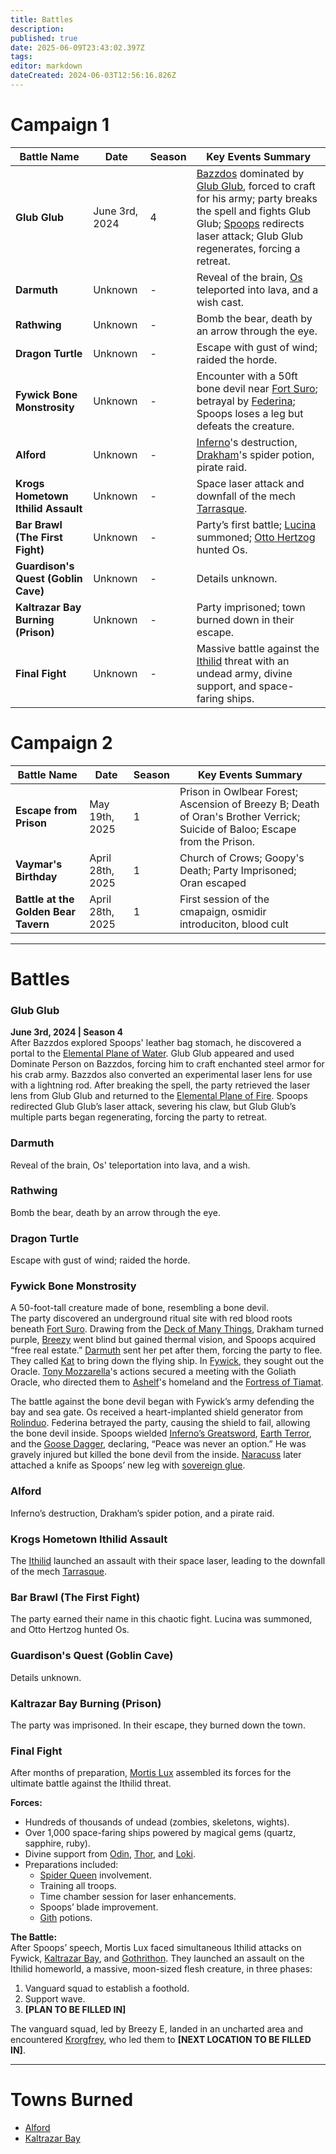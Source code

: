 ```yaml
---
title: Battles
description: 
published: true
date: 2025-06-09T23:43:02.397Z
tags: 
editor: markdown
dateCreated: 2024-06-03T12:56:16.826Z
---
```


# Campaign 1

| Battle Name                     | Date              | Season | Key Events Summary |
|----------------------------------|-------------------|--------|--------------------|
| **Glub Glub**                    | June 3rd, 2024    | 4      | [Bazzdos](/characters/bazzdos) dominated by [Glub Glub](/characters/glub-glub), forced to craft for his army; party breaks the spell and fights Glub Glub; [Spoops](/characters/spoops) redirects laser attack; Glub Glub regenerates, forcing a retreat. |
| **Darmuth**                      | Unknown           | -      | Reveal of the brain, [Os](/characters/os) teleported into lava, and a wish cast. |
| **Rathwing**                     | Unknown           | -      | Bomb the bear, death by an arrow through the eye. |
| **Dragon Turtle**                | Unknown           | -      | Escape with gust of wind; raided the horde. |
| **Fywick Bone Monstrosity**      | Unknown           | -      | Encounter with a 50ft bone devil near [Fort Suro](/locations/mardun/fort-suro); betrayal by [Federina](/characters/federina); Spoops loses a leg but defeats the creature. |
| **Alford**                       | Unknown           | -      | [Inferno](/characters/inferno)'s destruction, [Drakham](/characters/drakham)'s spider potion, pirate raid. |
| **Krogs Hometown Ithilid Assault** | Unknown         | -      | Space laser attack and downfall of the mech [Tarrasque](/creatures/tarrasque). |
| **Bar Brawl (The First Fight)**  | Unknown           | -      | Party’s first battle; [Lucina](/characters/lucina) summoned; [Otto Hertzog](/characters/otto-hertzog) hunted Os. |
| **Guardison's Quest (Goblin Cave)** | Unknown        | -      | Details unknown. |
| **Kaltrazar Bay Burning (Prison)** | Unknown         | -      | Party imprisoned; town burned down in their escape. |
| **Final Fight**                  | Unknown           | -      | Massive battle against the [Ithilid](/factions/ithilid) threat with an undead army, divine support, and space-faring ships. |


# Campaign 2

| Battle Name                      | Date              | Season | Key Events Summary |
|----------------------------------|-------------------|--------|--------------------|
| **Escape from Prison**          | May 19th, 2025  | 1      | Prison in Owlbear Forest; Ascension of Breezy B; Death of Oran's Brother Verrick; Suicide of Baloo; Escape from the Prison.|
| **Vaymar's Birthday**          | April 28th, 2025  | 1      | Church of Crows; Goopy's Death; Party Imprisoned; Oran escaped |
| **Battle at the Golden Bear Tavern**          | April 28th, 2025  | 1      | First session of the cmapaign, osmidir introduciton, blood cult |


---

# Battles

### **Glub Glub**
**June 3rd, 2024 | Season 4**  
After Bazzdos explored Spoops' leather bag stomach, he discovered a portal to the [Elemental Plane of Water](/planes/elemental-plane-of-water). Glub Glub appeared and used Dominate Person on Bazzdos, forcing him to craft enchanted steel armor for his crab army. Bazzdos also converted an experimental laser lens for use with a lightning rod. After breaking the spell, the party retrieved the laser lens from Glub Glub and returned to the [Elemental Plane of Fire](/planes/elemental-plane-of-fire). Spoops redirected Glub Glub’s laser attack, severing his claw, but Glub Glub’s multiple parts began regenerating, forcing the party to retreat.

### **Darmuth**  
Reveal of the brain, Os' teleportation into lava, and a wish.

### **Rathwing**  
Bomb the bear, death by an arrow through the eye.

### **Dragon Turtle**  
Escape with gust of wind; raided the horde.

### **Fywick Bone Monstrosity**  
A 50-foot-tall creature made of bone, resembling a bone devil.  
The party discovered an underground ritual site with red blood roots beneath [Fort Suro](/locations/mardun/fort-suro). Drawing from the [Deck of Many Things](/artifacts/deck-of-many-things), Drakham turned purple, [Breezy](/characters/breezy) went blind but gained thermal vision, and Spoops acquired “free real estate.”
[Darmuth](/characters/darmuth) sent her pet after them, forcing the party to flee. They called [Kat](/characters/kat) to bring down the flying ship. In [Fywick](/locations/mardun/fywick), they sought out the Oracle. [Tony Mozzarella](/characters/tony-mozzarella)'s actions secured a meeting with the Goliath Oracle, who directed them to [Ashelf](/characters/ashelf)'s homeland and the [Fortress of Tiamat](/locations/fortress-of-tiamat).

The battle against the bone devil began with Fywick’s army defending the bay and sea gate. Os received a heart-implanted shield generator from [Rolinduo](/characters/rolinduo). Federina betrayed the party, causing the shield to fail, allowing the bone devil inside. Spoops wielded [Inferno’s Greatsword](/weapons/infernos-greatsword), [Earth Terror](/weapons/earth-terror), and the [Goose Dagger](/weapons/goose-dagger), declaring, “Peace was never an option.” He was gravely injured but killed the bone devil from the inside. [Naracuss](/characters/naracuss) later attached a knife as Spoops’ new leg with [sovereign glue](/artifacts/sovereign-glue).

### **Alford**  
Inferno’s destruction, Drakham’s spider potion, and a pirate raid.

### **Krogs Hometown Ithilid Assault**  
The [Ithilid](/factions/ithilid) launched an assault with their space laser, leading to the downfall of the mech [Tarrasque](/creatures/tarrasque).

### **Bar Brawl (The First Fight)**  
The party earned their name in this chaotic fight. Lucina was summoned, and Otto Hertzog hunted Os.

### **Guardison's Quest (Goblin Cave)**  
Details unknown.

### **Kaltrazar Bay Burning (Prison)**  
The party was imprisoned. In their escape, they burned down the town.

### **Final Fight**  
After months of preparation, [Mortis Lux](/factions/mortis-lux) assembled its forces for the ultimate battle against the Ithilid threat.

**Forces:**  
- Hundreds of thousands of undead (zombies, skeletons, wights).  
- Over 1,000 space-faring ships powered by magical gems (quartz, sapphire, ruby).  
- Divine support from [Odin](/characters/odin), [Thor](/characters/thor), and [Loki](/characters/loki).  
- Preparations included:
  - [Spider Queen](/characters/spider-queen) involvement.  
  - Training all troops.  
  - Time chamber session for laser enhancements.  
  - Spoops’ blade improvement.  
  - [Gith](/factions/gith) potions.  

**The Battle:**  
After Spoops’ speech, Mortis Lux faced simultaneous Ithilid attacks on Fywick, [Kaltrazar Bay](/locations/mardun/kaltrazar-bay), and [Gothrithon](/locations/gothrithon). They launched an assault on the Ithilid homeworld, a massive, moon-sized flesh creature, in three phases:
1. Vanguard squad to establish a foothold.  
2. Support wave.  
3. **[PLAN TO BE FILLED IN]**  

The vanguard squad, led by Breezy E, landed in an uncharted area and encountered [Krorgfrey](/characters/krorgfrey), who led them to **[NEXT LOCATION TO BE FILLED IN]**.

---

# Towns Burned
- [Alford](/locations/alford)
- [Kaltrazar Bay](/locations/mardun/kaltrazar-bay)

